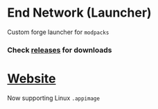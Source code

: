 # End Network (Launcher)

Custom forge launcher for ```modpacks```

### Check [releases](https://github.com/the-End-Network/the-End-Network-Launcher/releases/tag/v0.2.0) for downloads

# [Website](https://play.theend.link)

Now supporting Linux `.appimage`

